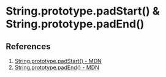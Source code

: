 # String.prototype.padStart() & String.prototype.padEnd()

## References

1. [String.prototype.padStart() - MDN](https://developer.mozilla.org/en-US/docs/Web/JavaScript/Reference/Global_Objects/String/padStart)
2. [String.prototype.padEnd() - MDN](https://developer.mozilla.org/en-US/docs/Web/JavaScript/Reference/Global_Objects/String/padEnd)